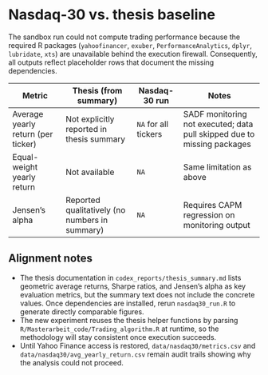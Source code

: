 # Nasdaq-30 vs. thesis baseline

The sandbox run could not compute trading performance because the required R
packages (`yahoofinancer`, `exuber`, `PerformanceAnalytics`, `dplyr`,
`lubridate`, `xts`) are unavailable behind the execution firewall. Consequently,
all outputs reflect placeholder rows that document the missing dependencies.

| Metric | Thesis (from summary) | Nasdaq-30 run | Notes |
| --- | --- | --- | --- |
| Average yearly return (per ticker) | Not explicitly reported in thesis summary | `NA` for all tickers | SADF monitoring not executed; data pull skipped due to missing packages |
| Equal-weight yearly return | Not available | `NA` | Same limitation as above |
| Jensen’s alpha | Reported qualitatively (no numbers in summary) | `NA` | Requires CAPM regression on monitoring output |

## Alignment notes

- The thesis documentation in `codex_reports/thesis_summary.md` lists geometric
  average returns, Sharpe ratios, and Jensen’s alpha as key evaluation metrics,
  but the summary text does not include the concrete values. Once dependencies
  are installed, rerun `nasdaq30_run.R` to generate directly comparable figures.
- The new experiment reuses the thesis helper functions by parsing
  `R/Masterarbeit_code/Trading_algorithm.R` at runtime, so the methodology will
  stay consistent once execution succeeds.
- Until Yahoo Finance access is restored, `data/nasdaq30/metrics.csv` and
  `data/nasdaq30/avg_yearly_return.csv` remain audit trails showing why the
  analysis could not proceed.
